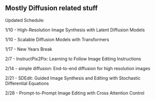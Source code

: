 ## Mostly Diffusion related stuff 


Updated Schedule: 

1/10 - High-Resolution Image Synthesis with Latent Diffusion Models 

1/10 - Scalable Diffusion Models with Transformers

1/17 - New Years Break

2/7 - InstructPix2Pix: Learning to Follow Image Editing Instructions

2/14 - simple diffusion: End-to-end diffusion for high resolution images

2/21 - SDEdit: Guided Image Synthesis and Editing with Stochastic Differential Equations

2/28 - Prompt-to-Prompt Image Editing with Cross Attention Control
